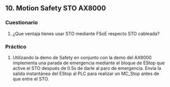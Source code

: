 ## 10. Motion Safety STO AX8000 ##
### Cuestionario ###
1. ¿Que ventaja tienes usar STO mediante FSoE respecto STO cableada?



### Práctico ###
1. Utilizando la demo de Safety en conjunto con la demo del AX8000 implementa una parada de emergencia mediante el bloque de EStop que active el STO después de 0.5s de darle al paro de emergencia. Envia la salida instantánea del EStop al PLC para realizar un MC_Stop antes de que entre el STO.